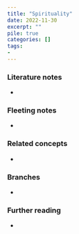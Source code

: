 ```yaml
---
title: "Spirituality"
date: 2022-11-30
excerpt: ""
pile: true
categories: []
tags:
-
---
```


### Literature notes
- 

### Fleeting notes
- 

### Related concepts
- 

### Branches
- 

### Further reading
- 